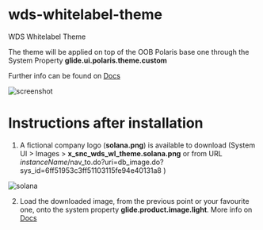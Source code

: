 # wds-whitelabel-theme
WDS Whitelabel Theme

The theme will be applied on top of the OOB Polaris base one through the System Property **glide.ui.polaris.theme.custom**

Further info can be found on [Docs](https://docs.servicenow.com/bundle/tokyo-platform-user-interface/page/administer/navigation-and-ui/task/config-next-experience-themes-prefs.html)

![screenshot](https://user-images.githubusercontent.com/26232376/208645069-e35ea523-4016-4d05-a149-cd2607c03c84.jpg)

# Instructions after installation
                
1. A fictional company logo (**solana.png**) is available to download (System UI &gt; Images &gt; **x_snc_wds_wl_theme.solana.png** or from URL *instanceName*/nav_to.do?uri=db_image.do?sys_id=6ff51953c3ff51103115fe94e40131a8 )

![solana](https://user-images.githubusercontent.com/26232376/208886162-9fef5b26-5c06-4c76-907e-1a03eef18869.png)

2. Load the downloaded image, from the previous point or your favourite one, onto the system property **glide.product.image.light**. More info on [Docs](https://docs.servicenow.com/bundle/tokyo-platform-user-interface/page/administer/navigation-and-ui/task/t_ConfigureLogoColorsSysDfltsUI16.html)

                
